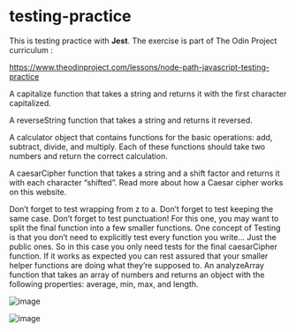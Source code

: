 # testing-practice

This is testing practice with **Jest**. The exercise is part of The Odin Project curriculum :

https://www.theodinproject.com/lessons/node-path-javascript-testing-practice


A capitalize function that takes a string and returns it with the first character capitalized.

A reverseString function that takes a string and returns it reversed.

A calculator object that contains functions for the basic operations: add, subtract, divide, and multiply. Each of these functions should take two numbers and return the correct calculation.

A caesarCipher function that takes a string and a shift factor and returns it with each character “shifted”. Read more about how a Caesar cipher works on this website.

Don’t forget to test wrapping from z to a.
Don’t forget to test keeping the same case.
Don’t forget to test punctuation!
For this one, you may want to split the final function into a few smaller functions. One concept of Testing is that you don’t need to explicitly test every function you write… Just the public ones. So in this case you only need tests for the final caesarCipher function. If it works as expected you can rest assured that your smaller helper functions are doing what they’re supposed to.
An analyzeArray function that takes an array of numbers and returns an object with the following properties: average, min, max, and length.

![image](https://github.com/adrians90/testing-practice/assets/128593202/064d2160-ec71-40c7-abdd-536d61f4d02c)

![image](https://github.com/adrians90/testing-practice/assets/128593202/4c6f894f-a48d-48e2-82e3-78cc2c2e9639)



